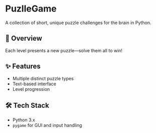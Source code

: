 # PuzlleGame

A collection of short, unique puzzle challenges for the brain in Python.

## 🎯 Overview
Each level presents a new puzzle—solve them all to win!

## ✨ Features
- Multiple distinct puzzle types
- Text-based interface
- Level progression

## 🛠️ Tech Stack
- Python 3.x
- `pygame` for GUI and input handling

